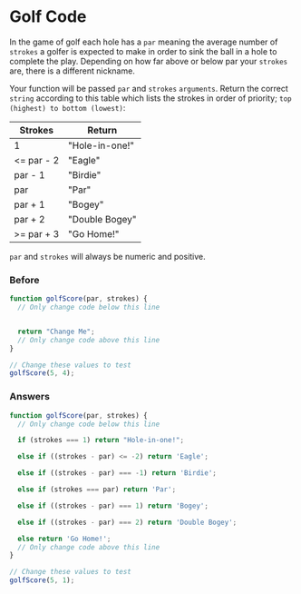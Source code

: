 # Golf Code

In the game of golf each hole has a `par` meaning the average number of
`strokes` a golfer is expected to make in order to sink the ball in a
hole to complete the play. Depending on how far above or below par
your `strokes` are, there is a different nickname.

Your function will be passed `par` and `strokes` `arguments`. Return the
correct `string` according to this table which lists the strokes
in order of priority; `top (highest) to bottom (lowest)`:

Strokes | Return
--- | ---
1 | "Hole-in-one!"
<= par - 2 | "Eagle"
par - 1	| "Birdie"
par	| "Par"
par + 1	| "Bogey"
par + 2	| "Double Bogey"
>= par + 3 | "Go Home!"

`par` and `strokes` will always be numeric and positive.

### Before

```javascript
function golfScore(par, strokes) {
  // Only change code below this line


  return "Change Me";
  // Only change code above this line
}

// Change these values to test
golfScore(5, 4);
```

### Answers

```javascript
function golfScore(par, strokes) {
  // Only change code below this line

  if (strokes === 1) return "Hole-in-one!";

  else if ((strokes - par) <= -2) return 'Eagle';

  else if ((strokes - par) === -1) return 'Birdie';

  else if (strokes === par) return 'Par';

  else if ((strokes - par) === 1) return 'Bogey';

  else if ((strokes - par) === 2) return 'Double Bogey';

  else return 'Go Home!';
  // Only change code above this line
}

// Change these values to test
golfScore(5, 1);
```
